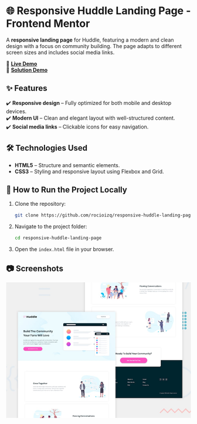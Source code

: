 # 🌐 Responsive Huddle Landing Page - Frontend Mentor  

A **responsive landing page** for Huddle, featuring a modern and clean design with a focus on community building. The page adapts to different screen sizes and includes social media links.  

🔗 **[Live Demo](https://responsive-huddle-landing-page-kappa.vercel.app/)**  
🔗 **[Solution Demo](https://www.frontendmentor.io/solutions/responsive-huddle-landing-page-with-alternating-feature-blocks-69ao-X2Sov)**  

## ✨ Features  
✔️ **Responsive design** – Fully optimized for both mobile and desktop devices.  
✔️ **Modern UI** – Clean and elegant layout with well-structured content.  
✔️ **Social media links** – Clickable icons for easy navigation.  

## 🛠️ Technologies Used  
- **HTML5** – Structure and semantic elements.  
- **CSS3** – Styling and responsive layout using Flexbox and Grid.  

## 🚀 How to Run the Project Locally  
1. Clone the repository:  
    ```bash
    git clone https://github.com/rocioizq/responsive-huddle-landing-page.git
    ```  
2. Navigate to the project folder:  
    ```bash
    cd responsive-huddle-landing-page
    ```  
3. Open the `index.html` file in your browser.  

## 📷 Screenshots  
![Huddle Landing Page Screenshot](./design/desktop-preview.jpg)  
